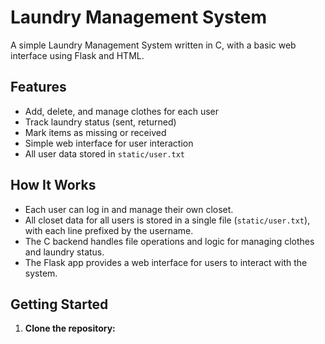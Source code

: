 # Laundry Management System

A simple Laundry Management System written in C, with a basic web interface using Flask and HTML.

## Features
- Add, delete, and manage clothes for each user
- Track laundry status (sent, returned)
- Mark items as missing or received
- Simple web interface for user interaction
- All user data stored in `static/user.txt`

## How It Works
- Each user can log in and manage their own closet.
- All closet data for all users is stored in a single file (`static/user.txt`), with each line prefixed by the username.
- The C backend handles file operations and logic for managing clothes and laundry status.
- The Flask app provides a web interface for users to interact with the system.

## Getting Started
1. **Clone the repository:**